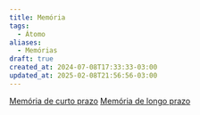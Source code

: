 ```yaml
---
title: Memória
tags:
  - Átomo
aliases:
  - Memórias
draft: true
created_at: 2024-07-08T17:33:33-03:00
updated_at: 2025-02-08T21:56:56-03:00
---
```


[Memória de curto prazo](content/atomos/2024/07/12/Memoria_de_curto_prazo.md)
[Memória de longo prazo](content/atomos/2024/07/08/Memoria_de_longo_prazo.md)
